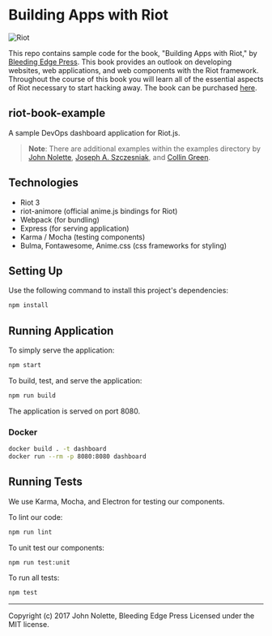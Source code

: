 # Building Apps with Riot

![Riot](https://images-na.ssl-images-amazon.com/images/I/514REfwoOmL.jpg)

This repo contains sample code for the book, "Building Apps with Riot," by [Bleeding Edge Press](https://bleedingedgepress.com). This book provides an outlook on developing websites, web applications, and web components with the Riot framework. Throughout the course of this book you will learn all of the essential aspects of Riot necessary to start hacking away. The book can be purchased [here](https://bleedingedgepress.com/building-apps-with-riot/).

## riot-book-example

A sample DevOps dashboard application for Riot.js.

> **Note**: There are additional examples within the examples directory by [John Nolette](https://github.com/neetjn), [Joseph A. Szczesniak](https://github.com/nukapunk), and [Collin Green](https://github.com/collingreen).

## Technologies

* Riot 3
* riot-animore (official anime.js bindings for Riot)
* Webpack (for bundling)
* Express (for serving application)
* Karma / Mocha (testing components)
* Bulma, Fontawesome, Anime.css (css frameworks for styling)

## Setting Up

Use the following command to install this project's dependencies:

```bash
npm install
```

## Running Application

To simply serve the application:

```bash
npm start
```

To build, test, and serve the application:

```bash
npm run build
```

The application is served on port 8080.

### Docker

```bash
docker build . -t dashboard
docker run --rm -p 8080:8080 dashboard
```

## Running Tests

We use Karma, Mocha, and Electron for testing our components.

To lint our code:

```bash
npm run lint
```

To unit test our components:

```bash
npm run test:unit
```

To run all tests:

```bash
npm test
```

---

Copyright (c) 2017 John Nolette, Bleeding Edge Press Licensed under the MIT license.
